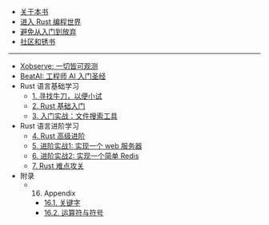 - [关于本书](xxxx/xxxx/xxx.md)
- [进入 Rust 编程世界](xxxx/xxxx/xxx.md)
- [避免从入门到放弃](xxxx/xxxx/xxx.md)
- [社区和锈书](xxxx/xxxx/xxx.md)
- ---
- [Xobserve: 一切皆可观测](xxxx/xxxx/xxx.md)
- [BeatAI: 工程师 AI 入门圣经](xxxx/xxxx/xxx.md)
- Rust 语言基础学习
  - [1. 寻找牛刀，以便小试](xxxx/xxxx/xxx.md)
  - [2. Rust 基础入门](xxxx/xxxx/xxx.md)
  - [3. 入门实战：文件搜索工具](xxxx/xxxx/xxx.md)
- Rust 语言进阶学习
  - [4. Rust 高级进阶](xxxx/xxxx/xxx.md)
  - [5. 进阶实战1: 实现一个 web 服务器](xxxx/xxxx/xxx.md)
  - [6. 进阶实战2: 实现一个简单 Redis](xxxx/xxxx/xxx.md)
  - [7. Rust 难点攻关](xxxx/xxxx/xxx.md)
- 附录
  - 16. Appendix
    - [16.1. 关键字](xxxx/xxxx/xxx.md)
    - [16.2. 运算符与符号](xxxx/xxxx/xxx.md)